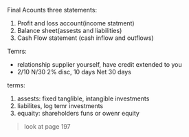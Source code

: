 Final Acounts three statements:
 1. Profit and loss account(income statment)
 2. Balance sheet(assests and liabilities)
 3. Cash Flow statement (cash inflow and outflows)

Temrs:
 - relationship supplier yourself, have credit extended to you
 - 2/10 N/30 2% disc, 10 days Net 30 days

terms:
 1. assests: fixed tanglible, intangible investments
 2. liabilites, log temr investments
 3. equaity: shareholders funs or owenr equity

> look at page 197
 


<!--stackedit_data:
eyJoaXN0b3J5IjpbNzIxNjI4MjIxLDE3MDEwNTc4MjgsMjA2NT
g2MDAwOCwxNDU3OTgyMDE1LC01NzY2OTY2MzNdfQ==
-->